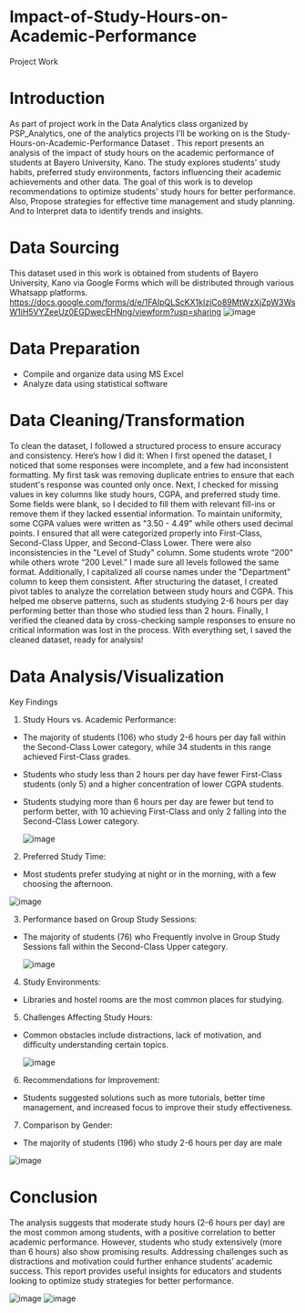 # Impact-of-Study-Hours-on-Academic-Performance
Project Work

# Introduction
As part of project work in the Data Analytics class organized by PSP_Analytics, one of the analytics projects I’ll be working on is the Study-Hours-on-Academic-Performance Dataset .
This report presents an analysis of the impact of study hours on the academic performance of students at Bayero University, Kano. The study explores students' study habits, preferred study environments, factors influencing their academic achievements and other data.
The goal of this work is to develop recommendations to optimize students' study hours for better performance. Also, Propose strategies for effective time management and study planning. And to Interpret data to identify trends and insights.

# Data Sourcing
This dataset used in this work is obtained from students of Bayero University, Kano via Google Forms which will be distributed through various Whatsapp platforms. https://docs.google.com/forms/d/e/1FAIpQLScKX1kIzjCo89MtWzXjZpW3WsW1iH5VYZeeUz0EGDwecEHNng/viewform?usp=sharing ![image](https://github.com/user-attachments/assets/dc5dfa37-d30c-4331-8e44-c0c4f7018ab4)

# Data Preparation
  - Compile and organize data using MS Excel
  - Analyze data using statistical software


# Data Cleaning/Transformation
To clean the dataset, I followed a structured process to ensure accuracy and consistency. Here’s how I did it:
When I first opened the dataset, I noticed that some responses were incomplete, and a few had inconsistent formatting. My first task was removing duplicate entries to ensure that each student's response was counted only once.
Next, I checked for missing values in key columns like study hours, CGPA, and preferred study time. Some fields were blank, so I decided to fill them with relevant fill-ins or remove them if they lacked essential information.
To maintain uniformity, some CGPA values were written as "3.50 - 4.49" while others used decimal points. I ensured that all were categorized properly into First-Class, Second-Class Upper, and Second-Class Lower.
There were also inconsistencies in the "Level of Study" column. Some students wrote “200” while others wrote “200 Level.” I made sure all levels followed the same format. Additionally, I capitalized all course names under the "Department" column to keep them consistent.
After structuring the dataset, I created pivot tables to analyze the correlation between study hours and CGPA. This helped me observe patterns, such as students studying 2-6 hours per day performing better than those who studied less than 2 hours.
Finally, I verified the cleaned data by cross-checking sample responses to ensure no critical information was lost in the process. With everything set, I saved the cleaned dataset, ready for analysis!


# Data Analysis/Visualization
Key Findings

1.	Study Hours vs. Academic Performance:
  - The majority of students (106) who study 2-6 hours per day fall within the Second-Class Lower category, while 34 students in this range achieved First-Class grades.
  - Students who study less than 2 hours per day have fewer First-Class students (only 5) and a higher concentration of lower CGPA students.
  - Students studying more than 6 hours per day are fewer but tend to perform better, with 10 achieving First-Class and only 2 falling into the Second-Class Lower category.
    
    ![image](https://github.com/user-attachments/assets/44dee8eb-90e8-4492-a11b-7b4373c9d92d)


2.	Preferred Study Time:
  - Most students prefer studying at night or in the morning, with a few choosing the afternoon.

   ![image](https://github.com/user-attachments/assets/d0477dfb-7c0b-4ce0-a9db-0d3432b4f14d)


3.	Performance based on Group Study Sessions:
  - The majority of students (76) who Frequently involve in Group Study Sessions fall within the Second-Class Upper category.
    
    ![image](https://github.com/user-attachments/assets/92ab5a47-3f26-45c5-9de3-cac2ffd6b2d5)

4.  Study Environments:
  - Libraries and hostel rooms are the most common places for studying.


5.	Challenges Affecting Study Hours:
  - Common obstacles include distractions, lack of motivation, and difficulty understanding certain topics.

    ![image](https://github.com/user-attachments/assets/098b1cd6-6e02-4b97-b0ac-bbe9879a0023)

    
6.	Recommendations for Improvement:
  - Students suggested solutions such as more tutorials, better time management, and increased focus to improve their study effectiveness.

7.  Comparison by Gender:
   - The majority of students (196) who study 2-6 hours per day are male
    
   ![image](https://github.com/user-attachments/assets/85c5f421-f3f6-48a1-907a-0593a6ae4d2b)


# Conclusion
The analysis suggests that moderate study hours (2-6 hours per day) are the most common among students, with a positive correlation to better academic performance. However, students who study extensively (more than 6 hours) also show promising results. Addressing challenges such as distractions and motivation could further enhance students’ academic success.
This report provides useful insights for educators and students looking to optimize study strategies for better performance.

   ![image](https://github.com/user-attachments/assets/f93d6f31-a9cc-4db3-b509-dec1069701c1)
   ![image](https://github.com/user-attachments/assets/ce6ea9ad-12ff-441b-b625-f82e6b534d1e)


